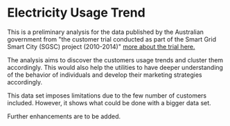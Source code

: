 # Electricity Usage Trend

This is a preliminary analysis for the data published by the Australian government from "the customer trial conducted as part of the Smart Grid Smart City (SGSC) project (2010-2014)" [more about the trial here.](https://data.gov.au/dataset/smart-grid-smart-city-customer-trial-data)

The analysis aims to discover the customers usage trends and cluster them accordingly. This would also help the utilities to have deeper understanding of the behavior of individuals and develop their marketing strategies accordingly. 

This data set imposes limitations due to the few number of customers included. However, it shows what could be done with a bigger data set.

Further enhancements are to be added.